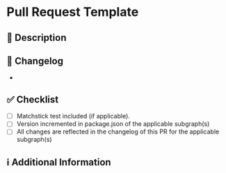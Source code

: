 # Pull Request Template

## 📄 Description

<!--
Provide a concise description of the changes introduced by this PR.
-->

## 📝 Changelog

<!--
**Required**: List all changes using Conventional Commit syntax.
Each entry should start with a type, followed by a colon and a brief description.
These entries will be scraped and included in the release tags.

**Example:**
- `feat: add user authentication module`
- `fix: resolve login issue with special characters`
- `docs: update API usage documentation`
- `perf: improve performance of the login endpoint`
- `refactor: refactor the authentication module`
- `test: add unit tests for the authentication module`
- `chore: update dependencies`

Major changes should be marked with `!` and have a footer the `BREAKING CHANGE:` keyword.

docs: https://www.conventionalcommits.org/en/v1.0.0/#summary
-->

- 

## ✅ Checklist


- [ ] Matchstick test included (if applicable).
- [ ] Version incremented in package.json of the applicable subgraph(s)
- [ ] All changes are reflected in the changelog of this PR for the applicable subgraph(s)

## ℹ️ Additional Information

<!--
Provide any additional information or context that may be relevant to this PR.
-->

